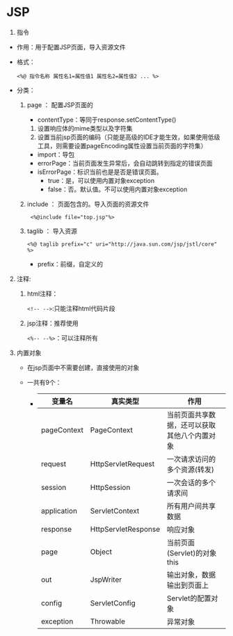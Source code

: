 # JSP

1.  指令

   - 作用：用于配置JSP页面，导入资源文件

   - 格式：

     `<%@ 指令名称 属性名1=属性值1 属性名2=属性值2 ... %>`

   - 分类：

     1. page		： 配置JSP页面的

        -  contentType：等同于response.setContentType()
          1. 设置响应体的mime类型以及字符集
          2. 设置当前jsp页面的编码（只能是高级的IDE才能生效，如果使用低级工具，则需要设置pageEncoding属性设置当前页面的字符集）
        - import：导包
        - errorPage：当前页面发生异常后，会自动跳转到指定的错误页面
        - isErrorPage：标识当前也是是否是错误页面。
          - true：是，可以使用内置对象exception
          - false：否。默认值。不可以使用内置对象exception

     2. include	： 页面包含的。导入页面的资源文件

        ` <%@include file="top.jsp"%>`

     3. taglib	： 导入资源

        `<%@ taglib prefix="c" uri="http://java.sun.com/jsp/jstl/core" %>`

        - prefix：前缀，自定义的

2. 注释:

   1. html注释：

      `<!-- -->`:只能注释html代码片段

   2. jsp注释：推荐使用

      `<%-- --%>`：可以注释所有

3. 内置对象

   - 在jsp页面中不需要创建，直接使用的对象

   - 一共有9个：

     - | 变量名      | 真实类型            | 作用                                         |
       | ----------- | ------------------- | -------------------------------------------- |
       | pageContext | PageContext         | 当前页面共享数据，还可以获取其他八个内置对象 |
       | request     | HttpServletRequest  | 一次请求访问的多个资源(转发)                 |
       | session     | HttpSession         | 一次会话的多个请求间                         |
       | application | ServletContext      | 所有用户间共享数据                           |
       | response    | HttpServletResponse | 响应对象                                     |
       | page        | Object              | 当前页面(Servlet)的对象  this                |
       | out         | JspWriter           | 输出对象，数据输出到页面上                   |
       | config      | ServletConfig       | Servlet的配置对象                            |
       | exception   | Throwable           | 异常对象                                     |

     